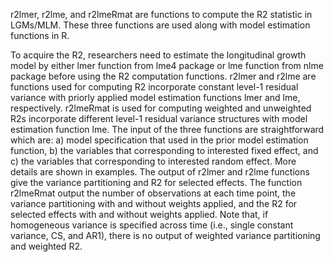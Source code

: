 r2lmer, r2lme, and r2lmeRmat are functions to compute the R2 statistic in LGMs/MLM. These three functions are used along with model estimation functions in R. 

To acquire the R2, researchers need to estimate the longitudinal growth model by either lmer function from lme4 package or lme function from nlme package before using the R2 computation functions. r2lmer and r2lme are functions used for computing R2 incorporate constant level-1 residual variance with priorly applied model estimation functions lmer and lme, respectively. r2lmeRmat is used for computing weighted and unweighted R2s incorporate different level-1 residual variance structures with model estimation function lme. The input of the three functions are straightforward which are: a) model specification that used in the prior model estimation function, b) the variables that corresponding to interested fixed effect, and c) the variables that corresponding to interested random effect. More details are shown in examples. The output of r2lmer and r2lme functions give the variance partitioning and R2 for selected effects. The function r2lmeRmat output the number of observations at each time point, the variance partitioning with and without weights applied, and the R2 for selected effects with and without weights applied. Note that, if homogeneous variance is specified across time (i.e., single constant variance, CS, and AR1), there is no output of weighted variance partitioning and weighted R2.


